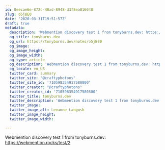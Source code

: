 ```yaml
---
id: 0eecae6e-872c-40ad-8948-d3f8ea016048
slug: o5jBE0
date: '2020-08-31T19:51:57Z'
draft: true
metadata:
  description: 'Webmention discovery test 1 from tonyburns.dev: https://webmention.rocks/test/2 '
  og_title: tonyburns.dev
  og_url: https://tonyburns.dev/notes/o5jBE0
  og_image: 
  og_image_height: 
  og_image_width: 
  og_type: article
  og_description: 'Webmention discovery test 1 from tonyburns.dev: https://webmention.rocks/test/2 '
  og_locale: en_US
  twitter_card: summary
  twitter_site: "@craftyphotons"
  twitter_site_id: '710598354917580800'
  twitter_creator: "@craftyphotons"
  twitter_creator_id: '710598354917580800'
  twitter_title: tonyburns.dev
  twitter_description: 'Webmention discovery test 1 from tonyburns.dev: https://webmention.rocks/test/2 '
  twitter_image: 
  twitter_image_alt: Leeanne Langosh
  twitter_image_height: 
  twitter_image_width: 

---
```


Webmention discovery test 1 from tonyburns.dev: https://webmention.rocks/test/2
